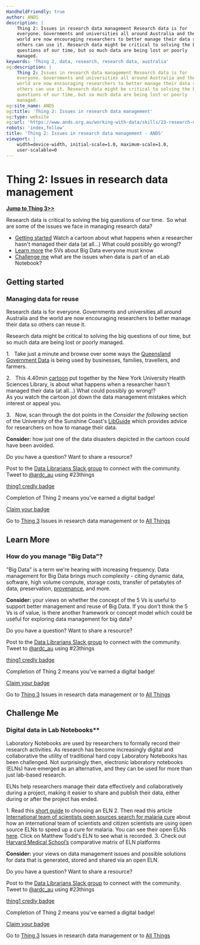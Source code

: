 ```yaml
---
HandheldFriendly: true
author: ANDS
description: |
    Thing 2: Issues in research data management Research data is for
    everyone. Governments and universities all around Australia and the
    world are now encouraging researchers to better manage their data so
    others can use it. Research data might be critical to solving the big
    questions of our time, but so much data are being lost or poorly
    managed.
keywords: 'Thing 2, data, research, research data, australia'
og:description: |
    Thing 2: Issues in research data management Research data is for
    everyone. Governments and universities all around Australia and the
    world are now encouraging researchers to better manage their data so
    others can use it. Research data might be critical to solving the big
    questions of our time, but so much data are being lost or poorly
    managed.
og:site_name: ANDS
og:title: 'Thing 2: Issues in research data management'
og:type: website
og:url: 'https://www.ands.org.au/working-with-data/skills/23-research-data-things/all23/thing-2'
robots: 'index,follow'
title: 'Thing 2: Issues in research data management - ANDS'
viewport: |
    width=device-width, initial-scale=1.0, maximum-scale=1.0,
    user-scalable=0
---
```

# Thing 2: Issues in research data management

**[Jump to Thing 3&gt;&gt;](thing-3.md)**

Research data is critical to solving the big questions of our time.  So
what are some of the issues we face in managing research data?

* [Getting started](#getting-started) Watch a cartoon about what happens when a
    researcher hasn't managed their data (at all…) What could possibly
    go wrong!?
* [Learn more](#learn-more) the 5Vs about Big Data everyone must know
* [Challenge me](#challenge-me) what are the issues when data is part of an eLab
    Notebook?

## Getting started

### Managing data for reuse

Research data is for everyone. Governments and universities all around
Australia and the world are now encouraging researchers to better manage
their data so others can reuse it.

Research data might be critical to solving the big questions of our
time, but so much data are being lost or poorly managed.

1.   Take just a minute and browse over some ways the [Queensland
Government
Data](https://data.qld.gov.au/article/case-studies "Queensland government using data")
is being used by businesses, families, travellers, and farmers.

2.   This 4.40min
[cartoon](https://www.youtube.com/watch?v=66oNv_DJuPc "YouTube cartoon")
put together by the New York University Health Sciences Library, is
about what happens when a researcher hasn't managed their data (at all…)
What could possibly go wrong!?\
As you watch the cartoon jot down the data management mistakes which
interest or appeal you.

3.   Now, scan through the dot points in the *Consider the following*
section of the University of the Sunshine Coast's
[LibGuide](http://libguides.usc.edu.au/c.php?g=508408&p=3477838 "USC libguide - Consider the following")
which provides advice for researchers on how to manage their data.

**Consider:** how just one of the data disasters depicted in the cartoon
could have been avoided.

Do you have a question? Want to share a resource?

Post to the [Data Librarians Slack group](https://tiny.cc/data-librarians) to connect with the community.
Tweet to [@ardc_au](https://twitter.com/ardc_au) using \#23things

[thing1 credly badge](../images/Badge-thing2.png)

Completion of Thing 2 means you've earned a digital badge!

[Claim your badge](https://credly.com/claim/66836/72E-425C-EA6)

Go to [Thing 3](thing-3.md "thing 3")
Issues in research data management or to [All Things](index.md)

## Learn More

### How do you manage "Big Data"?


"Big Data" is a term we're hearing with increasing frequency. Data
management for Big Data brings much complexity - citing dynamic data,
software, high volume compute, storage costs, transfer of petabytes of
data, preservation,
[provenance](https://www.ands.org.au/working-with-data/publishing-and-reusing-data/data-provenance "Data provenance"),
and more.

**Consider:** your views on whether the concept of the 5 Vs is useful to
support better management and reuse of Big Data. If you don't think the
5 Vs is of value, is there another framework or concept model which
could be useful for exploring data management for big data?

Do you have a question? Want to share a resource?

Post to the [Data Librarians Slack group](https://tiny.cc/data-librarians) to connect with the community.
Tweet to [@ardc_au](https://twitter.com/ardc_au) using \#23things

[thing1 credly badge](../images/Badge-thing2.png)

Completion of Thing 2 means you've earned a digital badge!

[Claim your badge](https://credly.com/claim/66836/72E-425C-EA6)

Go to [Thing 3](thing-3.md "thing 3")
Issues in research data management or to [All Things](index.md)

## Challenge Me

### Digital data in Lab Notebooks**

Laboratory Notebooks are used by researchers to formally record their
research activities. As research has become increasingly digital and
collaborative the utility of traditional hard copy Laboratory Notebooks
has been challenged. Not surprisingly then, electronic laboratory notebooks (ELNs) have
emerged as an alternative, and they can be used for more than just
lab-based research.

ELNs help researchers manage their data effectively and collaboratively
during a project, making it easier to share and publish their data,
either during or after the project has ended.

1\. Read this [short guide](https://dx.doi.org/10.1038/d41586-018-05895-3) to choosing an ELN 
2\. Then read this article [International team of scientists open sources search for malaria cure](https://opensource.com/life/14/6/international-team-open-sources-search-malaria-cure) about how an international team of scientists and citizen scientists are using open source ELNs to speed up a cure for malaria. You can see their open ELNs [here](http://malaria.ourexperiment.org/). Click on Matthew Todd's ELN to see what is recorded.
3\. Check out [Harvard Medical School’s](http://malaria.ourexperiment.org/) comparative matrix of ELN platforms

**Consider:** your views on data management issues and possible
solutions for data that is generated, stored and shared via an open ELN.

Do you have a question? Want to share a resource?

Post to the [Data Librarians Slack group](https://tiny.cc/data-librarians) to connect with the community.
Tweet to [@ardc_au](https://twitter.com/ardc_au) using \#23things

[thing1 credly badge](../images/Badge-thing2.png)

Completion of Thing 2 means you've earned a digital badge!

[Claim your badge](https://credly.com/claim/66836/72E-425C-EA6)

Go to [Thing 3](thing-3.md "thing 3")
Issues in research data management or to [All Things](index.md)
